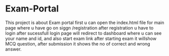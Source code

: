 # Exam-Portal

This project is about Exam portal 
first u can open the index.html file for main page where u have go on siggn /registration 
after registration u have to login 
after sucessfull login page will redirect to dashboard where u can see your name and id,
and also start exam link after starting exam it willshow MCQ question,
after submission it shows the no of correct and wrong answer.
